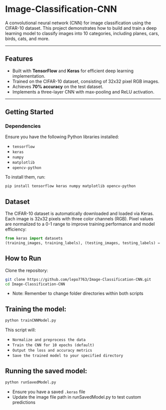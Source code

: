 # **Image-Classification-CNN**

A convolutional neural network (CNN) for image classification using the CIFAR-10 dataset. This project demonstrates how to build and train a deep learning model to classify images into 10 categories, including planes, cars, birds, cats, and more.

---

## **Features**
- Built with **TensorFlow** and **Keras** for efficient deep learning implementation.
- Trained on the CIFAR-10 dataset, consisting of 32x32 pixel RGB images.
- Achieves **70% accuracy** on the test dataset.
- Implements a three-layer CNN with max-pooling and ReLU activation.

---

## **Getting Started**

### **Dependencies**
Ensure you have the following Python libraries installed:
- `tensorflow`
- `keras`
- `numpy`
- `matplotlib`
- `opencv-python`
 
To install them, run:
```bash
pip install tensorflow keras numpy matplotlib opencv-python
```

## Dataset
The CIFAR-10 dataset is automatically downloaded and loaded via Keras. Each image is 32x32 pixels with three color channels (RGB). Pixel values are normalized to a 0-1 range to improve training performance and model efficiency:
```python
from keras import datasets
(training_images, training_labels), (testing_images, testing_labels) = datasets.cifar10.load_data()
```

## How to Run
Clone the repository:
```bash
git clone https://github.com/lepo7763/Image-Classification-CNN.git
cd Image-Classification-CNN
```
- Note: Remember to change folder directories within both scripts

## Training the model:
```bash
python trainCNNModel.py
```
This script will:
- `Normalize and preprocess the data`
- `Train the CNN for 10 epochs (default)`
- `Output the loss and accuracy metrics`
- `Save the trained model to your specified directory`

## Running the saved model:
```bash
python runSavedModel.py
```
- Ensure you have a saved ```.keras``` file
- Update the image file path in runSavedModel.py to test custom predictions

